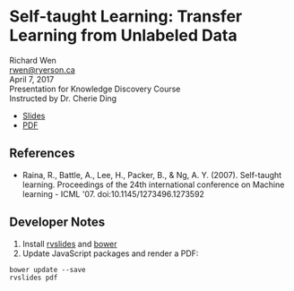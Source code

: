 # Self-taught Learning: Transfer Learning from Unlabeled Data

Richard Wen  
rwen@ryerson.ca      
April 7, 2017  
Presentation for Knowledge Discovery Course  
Instructed by Dr. Cherie Ding  

- [Slides](https://rrwen.github.io/slides-kd-stlearn)
- [PDF](https://github.com/rrwen/slides-kd-stlearn/blob/master/pdf/index.pdf)

## References

- Raina, R., Battle, A., Lee, H., Packer, B., & Ng, A. Y. (2007). Self-taught learning. Proceedings of the 24th international conference on Machine learning - ICML '07. doi:10.1145/1273496.1273592

## Developer Notes

1. Install [rvslides](https://www.npmjs.com/package/rvslides) and [bower](https://www.npmjs.com/package/bower) 
2. Update JavaScript packages and render a PDF:

```
bower update --save
rvslides pdf
```
